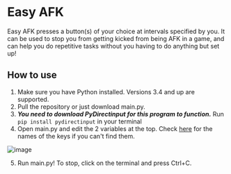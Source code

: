 # Easy AFK
Easy AFK presses a button(s) of your choice at intervals specified by you. It can be used to stop you from getting kicked from being AFK in a game, and can help you do repetitive tasks without you having to do anything but set up!

## How to use
1. Make sure you have Python installed. Versions 3.4 and up are supported.
2. Pull the repository or just download main.py.
3. ***You need to download PyDirectinput for this program to function.*** Run `pip install pydirectinput` in your terminal
4. Open main.py and edit the 2 variables at the top. Check [here](https://github.com/Koralezy/easy-afk/blob/main/key-names.txt) for the names of the keys if you can't find them.

![image](https://github.com/user-attachments/assets/013380d5-b5a1-43db-bded-70bf42c95b75)

5. Run main.py! To stop, click on the terminal and press Ctrl+C.
